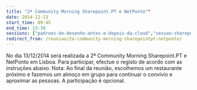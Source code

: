 ```yaml
---
title: "2ª Community Morning Sharepoint.PT e NetPonto""
date: 2014-12-13
start_time: 09:45
end_time: 13:30
sessions: ["padroes-de-desenho-antes-e-depois-da-cloud","sessao-sharepoint-pt"]
redirect_from: /reuniao/2a-community-morning-sharepointpt-netponto/
---
```

No dia 13/12/2014 será realizada a 2ª Community Morning Sharepoint.PT e NetPonto em Lisboa.  Para participar, efectue o registo de acordo com as instruções abaixo.
Nota: Ao final da reunião, escolhemos um restaurante próximo e fazemos um almoço em grupo para continuar o convívio e aproximar as pessoas. A participação é opcional.